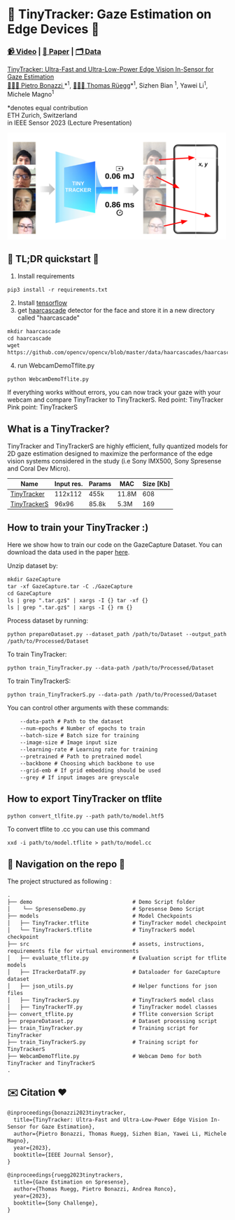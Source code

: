 #  👀 TinyTracker: Gaze Estimation on Edge Devices  👀
### [📹 Video](https://youtube.com) | [📜 Paper](https://arxiv.org/abs/2307.07813) | [🗂️ Data](https://gazecapture.csail.mit.edu/)

[TinyTracker: Ultra-Fast and Ultra-Low-Power Edge Vision In-Sensor for Gaze Estimation](https://arxiv.org/abs/2307.07813)  
 [🧑🏻‍🚀 Pietro Bonazzi ](https://linkedin.com/in/pietrobonazzi)\*<sup>1</sup>,
 [🧑🏼‍🚀 Thomas Rüegg](https://www.linkedin.com/in/thomas-rüegg-680a351b1/)\*<sup>1</sup>,
 Sizhen Bian <sup>1</sup>,
 Yawei Li<sup>1</sup>,
 Michele Magno<sup>1</sup>  <br>

\*denotes equal contribution  
ETH Zurich, Switzerland  <br> 
in IEEE Sensor 2023 (Lecture Presentation)

<img src='docs/thumbnail.png' width="500"/>


## 🚀 TL;DR quickstart 🚀
1. Install requirements
```
pip3 install -r requirements.txt
```
2. Install [tensorflow](https://www.tensorflow.org/install)
3. get [haarcascade](https://github.com/opencv/opencv/blob/master/data/haarcascades/haarcascade_frontalface_default.xml) detector for the face and store it in a new directory called "haarcascade"
```
mkdir haarcascade
cd haarcascade
wget https://github.com/opencv/opencv/blob/master/data/haarcascades/haarcascade_frontalface_default.xml
```
4. run WebcamDemoTflite.py 
```
python WebcamDemoTflite.py 
```
If everything works without errors, you can now track your gaze with your webcam and compare TinyTracker to TinyTrackerS.
Red point: TinyTracker
Pink point: TinyTrackerS

## What is a TinyTracker?
TinyTracker and TinyTrackerS are highly efficient, fully quantized models for 2D gaze estimation designed to maximize the performance of the edge vision systems considered in the study (i.e Sony IMX500, Sony Spresense and Coral Dev Micro).

| Name                                             | Input res. | Params | MAC   | Size [Kb] | 
|--------------------------------------------------|------------|--------|-------|-----------|
| [TinyTracker](https://arxiv.org/abs/2307.07813)  | 112x112    |   455k | 11.8M |       608 |
| [TinyTrackerS](https://arxiv.org/abs/2308.12313) | 96x96      |  85.8k |  5.3M |       169 |


## How to train your TinyTracker :)

Here we show how to train our code on the GazeCapture Dataset. 
You can download the data used in the paper [here](https://gazecapture.csail.mit.edu/).

Unzip dataset by: 
```
mkdir GazeCapture
tar -xf GazeCapture.tar -C ./GazeCapture
cd GazeCapture
ls | grep ".tar.gz$" | xargs -I {} tar -xf {}
ls | grep ".tar.gz$" | xargs -I {} rm {}
```
Process dataset by running:
```
python prepareDataset.py --dataset_path /path/to/Dataset --output_path /path/to/Processed/Dataset
```
To train TinyTracker:

```
python train_TinyTracker.py --data-path /path/to/Processed/Dataset
```
To train TinyTrackerS:
```
python train_TinyTrackerS.py --data-path /path/to/Processed/Dataset
```

You can control other arguments with these commands: 

```
    --data-path # Path to the dataset
    --num-epochs # Number of epochs to train
    --batch-size # Batch size for training
    --image-size # Image input size
    --learning-rate # Learning rate for training
    --pretrained # Path to pretrained model
    --backbone # Choosing which backbone to use
    --grid-emb # If grid embedding should be used
    --grey # If input images are greyscale

```

## How to export TinyTracker on tflite

```
python convert_tlfite.py --path path/to/model.htf5
```

To convert tflite to .cc you can use this command

```
xxd -i path/to/model.tflite > path/to/model.cc
```

## 🌲 Navigation on the repo 🌲

The project structured as following :

    .
    ├── demo                                # Demo Script folder
    │    └── SpresenseDemo.py               # Spresense Demo Script
    ├── models                              # Model Checkpoints
    │   ├── TinyTracker.tflite              # TinyTracker model checkpoint
    │   └── TinyTrackerS.tflite             # TinyTrackerS model checkpoint
    ├── src                                 # assets, instructions, requirements file for virtual environments
    │   ├── evaluate_tflite.py              # Evaluation script for tflite models
    │   ├── ITrackerDataTF.py               # Dataloader for GazeCapture dataset
    │   ├── json_utils.py                   # Helper functions for json files
    │   ├── TinyTrackerS.py                 # TinyTrackerS model class
    │   ├── TinyTrackerTF.py                # TinyTracker model classes
    ├── convert_tflite.py                   # Tflite conversion Script
    ├── prepareDataset.py                   # Dataset processing script
    ├── train_TinyTracker.py                # Training script for TinyTracker
    ├── train_TinyTrackerS.py               # Training script for TinyTrackerS
    ├── WebcamDemoTflite.py                 # Webcam Demo for both TinyTracker and TinyTrackerS
    .

## ✉️ Citation ❤️

```
@inproceedings{bonazzi2023tinytracker,
  title={TinyTracker: Ultra-Fast and Ultra-Low-Power Edge Vision In-Sensor for Gaze Estimation},
  author={Pietro Bonazzi, Thomas Ruegg, Sizhen Bian, Yawei Li, Michele Magno},
  year={2023},
  booktitle={IEEE Journal Sensor},
}
```

```
@inproceedings{ruegg2023tinytrackers,
  title={Gaze Estimation on Spresense},
  author={Thomas Ruegg, Pietro Bonazzi, Andrea Ronco},
  year={2023},
  booktitle={Sony Challenge},
}
```